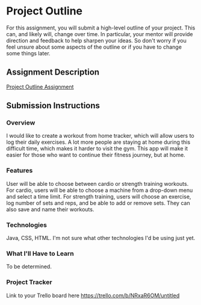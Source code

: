 # Project Outline
For this assignment, you will submit a high-level outline of your project. This can, and likely will, change over time. In particular, your mentor will provide direction and feedback to help sharpen your ideas. So don't worry if you feel unsure about some aspects of the outline or if you have to change some things later.

## Assignment Description
[Project Outline Assignment](https://education.launchcode.org/liftoff/modules/assignments/project-outline)

## Submission Instructions

### Overview
I would like to create a workout from home tracker, which will allow users to log their daily exercises. A lot more people are staying at home during this difficult time, which makes it harder to visit the gym. This app will make it easier for those who want to continue their fitness journey, but at home.
### Features
User will be able to choose between cardio or strength training workouts. For cardio, users will be able to choose a machine from a drop-down menu and select a time limit. For strength training, users will choose an exercise, log number of sets and reps, and be able to add or remove sets. They can also save and name their workouts.
### Technologies
Java, CSS, HTML. I'm not sure what other technologies I'd be using just yet.
### What I'll Have to Learn
To be determined. 
### Project Tracker
Link to your Trello board here
https://trello.com/b/NRxaR6OM/untitled
